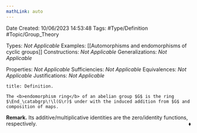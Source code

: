 ```yaml
---
mathLink: auto
---
```


<div class="topSpace"></div>

Date Created: 10/06/2023 14:53:48
Tags: #Type/Definition #Topic/Group_Theory

Types: <i>Not Applicable</i>
Examples: [[Automorphisms and endomorphisms of cyclic groups]]
Constructions: <i>Not Applicable</i>
Generalizations: <i>Not Applicable</i>

Properties: <i>Not Applicable</i>
Sufficiencies: <i>Not Applicable</i>
Equivalences: <i>Not Applicable</i>
Justifications: <i>Not Applicable</i>

``` ad-Definition
title: Definition.

The <b>endomorphism ring</b> of an abelian group $G$ is the ring $\End_\catabgrp\!\l(G\r)$ under with the induced addition from $G$ and composition of maps.

```

<b>Remark.</b> Its additive/multiplicative identities are the zero/identity functions, respectively.<span style="float:right;">$\blacklozenge$</span>
